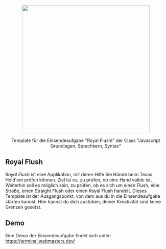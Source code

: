 <p align="center"><a href="https://www.webmasters-fernakademie.de"><img src="https://www.webmasters-fernakademie.de/images/wfa_img/logo-wfa.png?1571290125" width="400"></a></p>
<p align="center">
Template für die Einsendeaufgabe "Royal Flush!" der Class "Javascript Grundlagen, Sprachkern, Syntax"
</p>

## Royal Flush
*Royal Flush* ist eine Applikation, mit deren Hilfe Sie Hände beim Texas Hold'em prüfen können. Ziel ist es, zu prüfen, ob eine Hand valide ist. Weiterhin soll es möglich sein, zu prüfen, ob es sich um einen Flush, eine Straße, einen Straight Flush oder einen Royal Flush handelt. Dieses Template ist der Ausgangspunkt, von dem aus du in die Einsendeaufgabe starten kannst. Hier kannst du dich austoben, deiner Kreativität sind keine Grenzen gesetzt.

## Demo

Eine Demo der Einsendeaufgabe findet sich unter: <a href="https://terminal.webmasters.dev/">https://terminal.webmasters.dev/</a>

